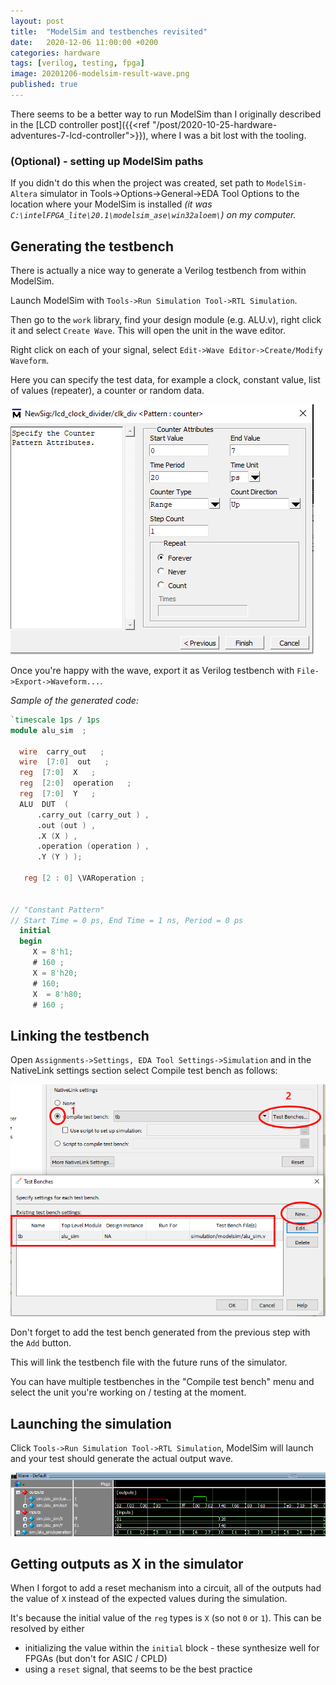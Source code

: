 ```yaml
---
layout: post
title:  "ModelSim and testbenches revisited"
date:   2020-12-06 11:00:00 +0200
categories: hardware
tags: [verilog, testing, fpga]
image: 20201206-modelsim-result-wave.png
published: true
---
```


There seems to be a better way to run ModelSim than I originally described in the [LCD controller post]({{<ref "/post/2020-10-25-hardware-adventures-7-lcd-controller">}}), where I was a bit lost with the tooling. 

### (Optional) - setting up ModelSim paths

If you didn't do this when the project was created, set path to `ModelSim-Altera` simulator in Tools->Options->General->EDA Tool Options to the location where your ModelSim is installed _(it was `C:\intelFPGA_lite\20.1\modelsim_ase\win32aloem\`) on my computer._ 

## Generating the testbench
There is actually a nice way to generate a Verilog testbench from within ModelSim.

Launch ModelSim with `Tools->Run Simulation Tool->RTL Simulation`.

Then go to the `work` library, find your design module (e.g. ALU.v), right click it and select `Create Wave`. This will open the unit in the wave editor.

Right click on each of your signal, select `Edit->Wave Editor->Create/Modify Waveform`.

Here you can specify the test data, for example a clock, constant value, list of values (repeater), a counter or random data.

![wave pattern](20201206-modelsim-wave.png)

Once you're happy with the wave, export it as Verilog testbench with `File->Export->Waveform...`.

_Sample of the generated code:_

```verilog
`timescale 1ps / 1ps
module alu_sim  ; 
 
  wire  carry_out   ; 
  wire  [7:0]  out   ; 
  reg  [7:0]  X   ; 
  reg  [2:0]  operation   ; 
  reg  [7:0]  Y   ; 
  ALU  DUT  ( 
      .carry_out (carry_out ) ,
      .out (out ) ,
      .X (X ) ,
      .operation (operation ) ,
      .Y (Y ) ); 

   reg [2 : 0] \VARoperation ;


// "Constant Pattern"
// Start Time = 0 ps, End Time = 1 ns, Period = 0 ps
  initial
  begin
	 X = 8'h1;
	 # 160 ;
	 X = 8'h20;
	 # 160;
	 X  = 8'h80;
	 # 160 ;
```


## Linking the testbench

Open `Assignments->Settings, EDA Tool Settings->Simulation` and in the NativeLink settings section select Compile test bench as follows:

![linking](20201206-modelsim-nativelink.png)

Don't forget to add the test bench generated from the previous step with the `Add` button.

This will link the testbench file with the future runs of the simulator.

You can have multiple testbenches in the "Compile test bench" menu and select the unit you're working on / testing at the moment.

## Launching the simulation

Click `Tools->Run Simulation Tool->RTL Simulation`, ModelSim will launch and your test should generate the actual output wave.

![output](20201206-modelsim-result-wave.png)

## Getting outputs as X in the simulator

When I forgot to add a reset mechanism into a circuit, all of the outputs had the value of `X` instead of the expected values during the simulation.

It's because the initial value of the `reg` types is `X` (so not `0` or `1`). This can be resolved by either 
- initializing the value within the `initial` block - these synthesize well for FPGAs (but don't for ASIC / CPLD)
- using a `reset` signal, that seems to be the best practice